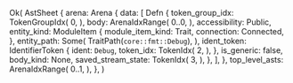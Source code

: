 Ok(
    AstSheet {
        arena: Arena {
            data: [
                Defn {
                    token_group_idx: TokenGroupIdx(
                        0,
                    ),
                    body: ArenaIdxRange(
                        0..0,
                    ),
                    accessibility: Public,
                    entity_kind: ModuleItem {
                        module_item_kind: Trait,
                        connection: Connected,
                    },
                    entity_path: Some(
                        TraitPath(`core::fmt::Debug`),
                    ),
                    ident_token: IdentifierToken {
                        ident: `Debug`,
                        token_idx: TokenIdx(
                            2,
                        ),
                    },
                    is_generic: false,
                    body_kind: None,
                    saved_stream_state: TokenIdx(
                        3,
                    ),
                },
            ],
        },
        top_level_asts: ArenaIdxRange(
            0..1,
        ),
    },
)